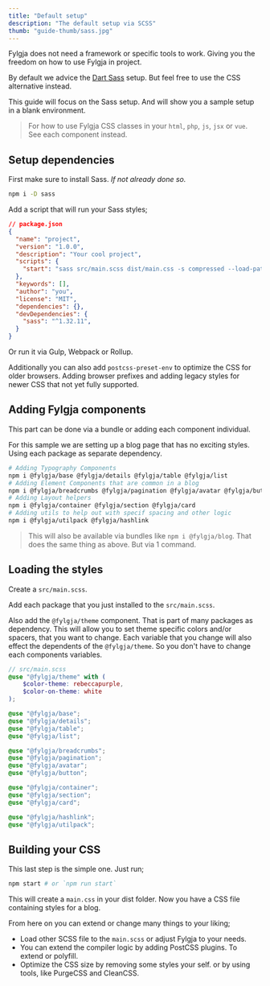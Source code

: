 ```yaml
---
title: "Default setup"
description: "The default setup via SCSS"
thumb: "guide-thumb/sass.jpg"
---
```


Fylgja does not need a framework or specific tools to work.
Giving you the freedom on how to use Fylgja in project.

By default we advice the [Dart Sass](https://sass-lang.com/dart-sass) setup.
But feel free to use the CSS alternative instead.

This guide will focus on the Sass setup.
And will show you a sample setup in a blank environment.

> For how to use Fylgja CSS classes in your `html`, `php`, `js`, `jsx` or `vue`.
> See each component instead.

## Setup dependencies

First make sure to install Sass.
_If not already done so._

```bash
npm i -D sass
```

Add a script that will run your Sass styles;

```json
// package.json
{
  "name": "project",
  "version": "1.0.0",
  "description": "Your cool project",
  "scripts": {
    "start": "sass src/main.scss dist/main.css -s compressed --load-path=node_modules",
  },
  "keywords": [],
  "author": "you",
  "license": "MIT",
  "dependencies": {},
  "devDependencies": {
    "sass": "^1.32.11",
  }
}
```

Or run it via Gulp, Webpack or Rollup.

Additionally you can also add `postcss-preset-env`
to optimize the CSS for older browsers.
Adding browser prefixes
and adding legacy styles for newer CSS that not yet fully supported.


## Adding Fylgja components

This part can be done via a bundle or adding each component individual.

For this sample we are setting up a blog page that has no exciting styles.
Using each package as separate dependency.

```bash
# Adding Typography Components
npm i @fylgja/base @fylgja/details @fylgja/table @fylgja/list
# Adding Element Components that are common in a blog
npm i @fylgja/breadcrumbs @fylgja/pagination @fylgja/avatar @fylgja/button
# Adding Layout helpers
npm i @fylgja/container @fylgja/section @fylgja/card
# Adding utils to help out with specif spacing and other logic
npm i @fylgja/utilpack @fylgja/hashlink
```

> This will also be available via bundles like `npm i @fylgja/blog`.
> That does the same thing as above. But via 1 command.

## Loading the styles

Create a `src/main.scss`.

Add each package that you just installed to the `src/main.scss`.

Also add the `@fylgja/theme` component.
That is part of many packages as dependency.
This will allow you to set theme specific colors and/or spacers, 
that you want to change.
Each variable that you change will also effect the dependents of the `@fylgja/theme`.
So you don't have to change each components variables.

```scss
// src/main.scss
@use "@fylgja/theme" with (
    $color-theme: rebeccapurple,
    $color-on-theme: white
);

@use "@fylgja/base";
@use "@fylgja/details";
@use "@fylgja/table";
@use "@fylgja/list";

@use "@fylgja/breadcrumbs";
@use "@fylgja/pagination";
@use "@fylgja/avatar";
@use "@fylgja/button";

@use "@fylgja/container";
@use "@fylgja/section";
@use "@fylgja/card";

@use "@fylgja/hashlink";
@use "@fylgja/utilpack";
```

## Building your CSS

This last step is the simple one.
Just run;

```bash
npm start # or `npm run start`
```

This will create a `main.css` in your dist folder.
Now you have a CSS file containing styles for a blog.

From here on you can extend or change many things to your liking;

 - Load other SCSS file to the `main.scss` or adjust Fylgja to your needs.
 - You can extend the compiler logic by adding PostCSS plugins.
   To extend or polyfill.
 - Optimize the CSS size by removing some styles your self.
   or by using tools, like PurgeCSS and CleanCSS.

